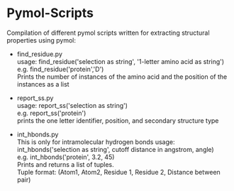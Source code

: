 # Pymol-Scripts
Compilation of different pymol scripts written for extracting structural properties using pymol:

-  find_residue.py  
   usage: find_residue('selection as string', '1-letter amino acid as string')  
   e.g. find_residue('protein','D')  
   Prints the number of instances of the amino acid and the position of the instances as a list

-  report_ss.py  
   usage: report_ss('selection as string')  
   e.g. report_ss('protein')  
   prints the one letter identifier, position, and secondary structure type

-  int_hbonds.py  
   This is only for intramolecular hydrogen bonds
   usage: int_hbonds('selection as string', cutoff distance in angstrom, angle)  
   e.g. int_hbonds('protein', 3.2, 45)  
   Prints and returns a list of tuples.  
   Tuple format: (Atom1, Atom2, Residue 1, Residue 2, Distance between pair)

